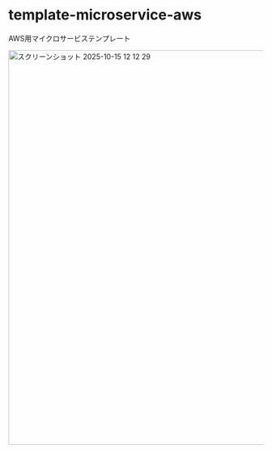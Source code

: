 # template-microservice-aws

AWS用マイクロサービステンプレート

<img width="1205" height="779" alt="スクリーンショット 2025-10-15 12 12 29" src="https://github.com/user-attachments/assets/dd2dbb48-92c5-440e-852a-685a806d678d" />
